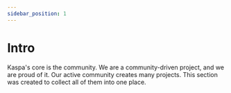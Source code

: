 ```yaml
---
sidebar_position: 1
---
```


# Intro
Kaspa's core is the community. 
We are a community-driven project, and we are proud of it.
Our active community creates many projects. This section was created to collect all of them into one place.

